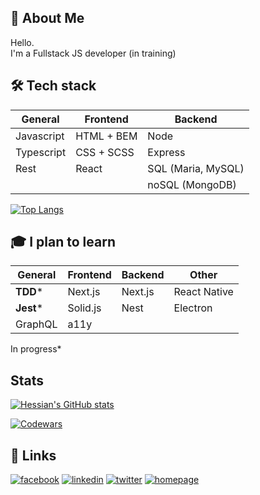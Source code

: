 ## :dragon_face: About Me
Hello.  
I'm a Fullstack JS developer (in training)  

## 🛠 Tech stack

| General | Frontend | Backend |
| ----------- | ----------- | ----------- |
| Javascript  | HTML + BEM | Node |
| Typescript | CSS + SCSS | Express |
| Rest | React | SQL (Maria, MySQL) |
|  | | noSQL (MongoDB) |


[![Top Langs](https://github-readme-stats.vercel.app/api/top-langs/?username=HessianPL&layout=compact&theme=graywhite)](https://github.com/HessianPL/github-readme-stats)

## :mortar_board: I plan to learn

| General | Frontend | Backend | Other |
| ----------- | ----------- | ----------- | ----------- |
| **TDD*** | Next.js | Next.js | React Native |
| **Jest*** | Solid.js | Nest | Electron |
| GraphQL | a11y | |

In progress*


## Stats

[![Hessian's GitHub stats](https://github-readme-stats.vercel.app/api?username=HessianPL&count_private=true&show_icons=true&theme=graywhite)](https://github.com/HessianPL/github-readme-stats)

[![Codewars](https://www.codewars.com/users/HessianPL/badges/small)](https://www.codewars.com/users/HessianPL)

## 🔗 Links
[![facebook](https://img.shields.io/badge/facebook-0A66C2?style=for-the-badge&logo=facebook&logoColor=white)](https://www.facebook.com/hessianPL/)
[![linkedin](https://img.shields.io/badge/linkedin-0A66C2?style=for-the-badge&logo=linkedin&logoColor=white)](https://www.linkedin.com/in/lukasz-dragon/)
[![twitter](https://img.shields.io/badge/twitter-1DA1F2?style=for-the-badge&logo=twitter&logoColor=white)](https://twitter.com/DragonLukasz)
[![homepage](https://img.shields.io/badge/homepage-2E4053?style=for-the-badge&logo=aboutdotme&logoColor=white)](http://lukaszdragon.pl)
